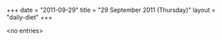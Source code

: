 +++
date = "2011-09-29"
title = "29 September 2011 (Thursday)"
layout = "daily-diet"
+++


\<no entries\>

